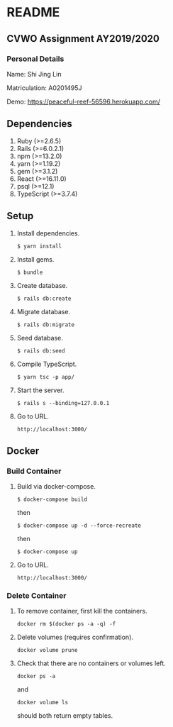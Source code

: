 # README

## CVWO Assignment AY2019/2020

### Personal Details

Name: Shi Jing Lin

Matriculation: A0201495J


Demo: https://peaceful-reef-56596.herokuapp.com/
    
## Dependencies
1. Ruby (>=2.6.5)
1. Rails (>=6.0.2.1)
1. npm (>=13.2.0)
1. yarn (>=1.19.2)
1. gem (>=3.1.2)
1. React (>=16.11.0)
1. psql (>=12.1)
1. TypeScript (>=3.7.4)

## Setup
1. Install dependencies.
    ```
    $ yarn install
    ```

1. Install gems.
    ```
    $ bundle
    ```
   
1. Create database.
    ```
    $ rails db:create
    ```

1. Migrate database.
    ```
    $ rails db:migrate
    ```

1. Seed database.
    ```
    $ rails db:seed
    ```
   
1. Compile TypeScript.
   ```
   $ yarn tsc -p app/
   ``` 

1. Start the server.
    ```
    $ rails s --binding=127.0.0.1
    ```

1. Go to URL.
    ```
    http://localhost:3000/
    ```
   

## Docker

### Build Container
1. Build via docker-compose.
    ```
    $ docker-compose build
    ```

   then
    ```
    $ docker-compose up -d --force-recreate
    ```
   
   then
    ```
    $ docker-compose up
    ```

1. Go to URL.
    ```
    http://localhost:3000/
    ```

### Delete Container
1. To remove container, first kill the containers.
    ```
    docker rm $(docker ps -a -q) -f
    ```

1. Delete volumes (requires confirmation).
    ```
    docker volume prune
    ```

1. Check that there are no containers or volumes left.
    ```
    docker ps -a
    ```
   and
    ```
    docker volume ls
    ```
   should both return empty tables.